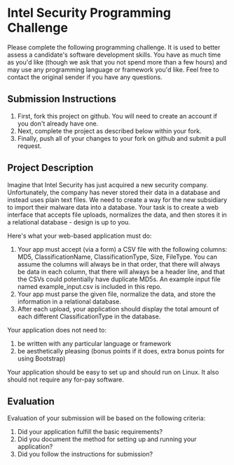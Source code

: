 # Intel Security Programming Challenge
Please complete the following programming challenge.  It is used to better assess a candidate's software development skills.   You have as much time as you'd like (though we ask that you not spend more than a few hours) and may use any programming language or framework you'd like.  Feel free to contact the original sender if you have any questions.

## Submission Instructions
1. First, fork this project on github.  You will need to create an account if you don't already have one.
1. Next, complete the project as described below within your fork.
1. Finally, push all of your changes to your fork on github and submit a pull request.

## Project Description
Imagine that Intel Security has just acquired a new security company.  Unfortunately, the company has never stored their data in a database and instead uses plain text files.  We need to create a way for the new subsidiary to import their malware data into a database.  Your task is to create a web interface that accepts file uploads, normalizes the data, and then stores it in a relational database - design is up to you.

Here's what your web-based application must do:

1. Your app must accept (via a form) a CSV file with the following columns: MD5, ClassificationName, ClassificationType, Size, FileType.  You can assume the columns will always be in that order, that there will always be data in each column, that there will always be a header line, and that the CSVs could potentially have duplicate MD5s.  An example input file named example_input.csv is included in this repo.
1. Your app must parse the given file, normalize the data, and store the information in a relational database.
1. After each upload, your application should display the total amount of each different ClassificationType in the database.

Your application does not need to:

1. be written with any particular language or framework
1. be aesthetically pleasing (bonus points if it does, extra bonus points for using Bootstrap)

Your application should be easy to set up and should run on Linux.  It also should not require any for-pay software.

## Evaluation
Evaluation of your submission will be based on the following criteria:

1. Did your application fulfill the basic requirements?
1. Did you document the method for setting up and running your application?
1. Did you follow the instructions for submission?
